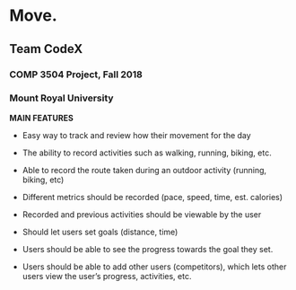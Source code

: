 #  Move.
## Team CodeX
### COMP 3504 Project, Fall 2018
### Mount Royal University

**MAIN FEATURES**

- Easy way to track and review how their movement for the day

- The ability to record activities such as walking, running, biking, etc.

- Able to record the route taken during an outdoor activity (running, biking, etc)

- Different metrics should be recorded (pace, speed, time, est. calories)

- Recorded and previous activities should be viewable by the user

- Should let users set goals (distance, time)

- Users should be able to see the progress towards the goal they set.

- Users should be able to add other users (competitors), which lets other users view the user’s progress, activities, etc.
